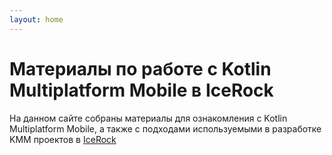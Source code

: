 ```yaml
---
layout: home
---
```


# Материалы по работе с Kotlin Multiplatform Mobile в IceRock

На данном сайте собраны материалы для ознакомления с Kotlin Multiplatform Mobile, а также с подходами используемыми в разработке KMM проектов в [IceRock](https://icerockdev.com/)
